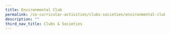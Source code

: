 ```yaml
---
title: Environmental Club
permalink: /co-curricular-activities/clubs-societies/environmental-club/
description: ""
third_nav_title: Clubs & Societies
---
```

